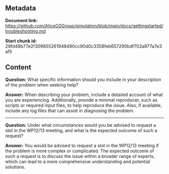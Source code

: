 ## Metadata

**Document link:** https://github.com/AliceO2Group/simulation/blob/main/docs/gettingstarted/troubleshooting.md

**Start chunk id:** 29fd48b77e2f309855261948490cc90d0c3358feb657290bdf702a977a7e3af5

## Content

**Question:** What specific information should you include in your description of the problem when seeking help?

**Answer:** When describing your problem, include a detailed account of what you are experiencing. Additionally, provide a minimal reproducer, such as scripts or required input files, to help reproduce the issue. Also, if available, include any log files that can assist in diagnosing the problem.

---

**Question:** Under what circumstances would you be advised to request a slot in the WP12/13 meeting, and what is the expected outcome of such a request?

**Answer:** You would be advised to request a slot in the WP12/13 meeting if the problem is more complex or complicated. The expected outcome of such a request is to discuss the issue within a broader range of experts, which can lead to a more comprehensive understanding and potential solutions.